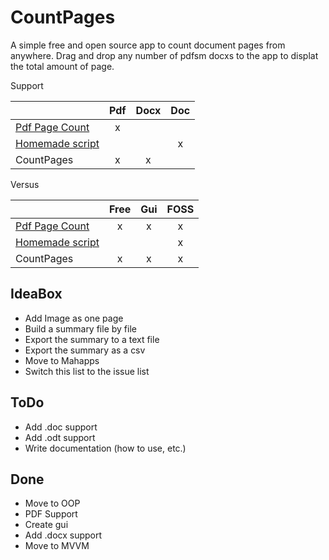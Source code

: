 # CountPages
A simple free and open source app to count document pages from anywhere. Drag and drop any number of pdfsm docxs to the app to displat the total amount of page.

Support

|               | Pdf   | Docx  | Doc  |
| ------------- |:-----:|:-----:|:-----:
| [Pdf Page Count](http://sourceforge.net/projects/pdfpagecount/) | x |   |
| [Homemade script](http://blogs.technet.com/b/heyscriptingguy/archive/2006/09/07/how-can-i-get-a-total-page-count-for-all-the-word-documents-in-a-folder.aspx) |   |   | x |
| CountPages | x | x |   |

Versus

|               | Free   | Gui | FOSS |
| ------------- |:-----:|:-----:|:-----:
| [Pdf Page Count](http://sourceforge.net/projects/pdfpagecount/) | x | x | x |
| [Homemade script](http://blogs.technet.com/b/heyscriptingguy/archive/2006/09/07/how-can-i-get-a-total-page-count-for-all-the-word-documents-in-a-folder.aspx) |   |   | x |
| CountPages | x | x | x |

## IdeaBox

* Add Image as one page
* Build a summary file by file
* Export the summary to a text file
* Export the summary as a csv
* Move to Mahapps
* Switch this list to the issue list

## ToDo

* Add .doc support
* Add .odt support
* Write documentation (how to use, etc.)

## Done

* Move to OOP
* PDF Support
* Create gui
* Add .docx support
* Move to MVVM
